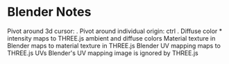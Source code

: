 # Blender Notes

Pivot around 3d cursor: .
Pivot around individual origin: ctrl .
Diffuse color * intensity maps to THREE.js ambient and diffuse colors
Material texture in Blender maps to material texture in THREE.js
Blender UV mapping maps to THREE.js UVs
Blender's UV mapping image is ignored by THREE.js
